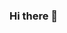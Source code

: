 ### Hi there 👋

<!--
**annajt178/annajt178** is a ✨ _special_ ✨ repository because its `README.md` (this file) appears on your GitHub profile.
![](https://media.giphy.com/media/5qcnRWFWfZyXC/source.gif)
Here are some ideas to get you started:

- 🔭 I’m currently working on ...
- 🌱 I’m currently learning ...
- 👯 I’m looking to collaborate on ...
- 🤔 I’m looking for help with ...
- 💬 Ask me about ...
- 📫 How to reach me: ...
- 😄 Pronouns: ...
- ⚡ Fun fact: ...
-->
